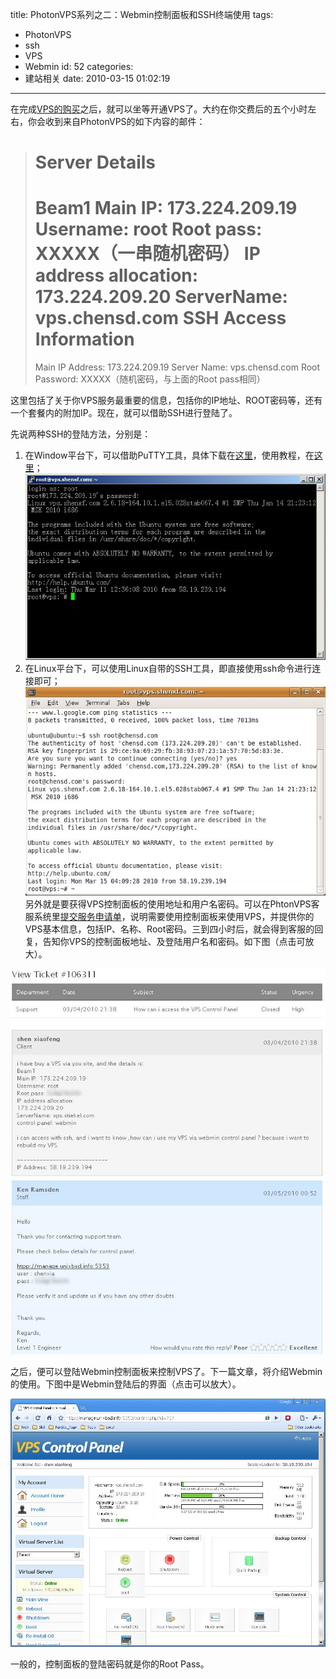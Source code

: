 title: PhotonVPS系列之二：Webmin控制面板和SSH终端使用
tags:
  - PhotonVPS
  - ssh
  - VPS
  - Webmin
id: 52
categories:
  - 建站相关
date: 2010-03-15 01:02:19
---

在完成[VPS的购买](http://chensd.com/2010-03/photonvps-order.html)之后，就可以坐等开通VPS了。大约在你交费后的五个小时左右，你会收到来自PhotonVPS的如下内容的邮件：
> Server Details
> =============================
> Beam1
> Main IP: 173.224.209.19
> Username: root
> Root pass: XXXXX（一串随机密码）
> IP address allocation: 173.224.209.20
> ServerName: vps.chensd.com
> SSH Access Information
> =============================
> Main IP Address: 173.224.209.19
> Server Name: vps.chensd.com
> Root Password: XXXXX（随机密码，与上面的Root pass相同）
<!--more-->

这里包括了关于你VPS服务最重要的信息，包括你的IP地址、ROOT密码等，还有一个套餐内的附加IP。现在，就可以借助SSH进行登陆了。

先说两种SSH的登陆方法，分别是：

1.  在Window平台下，可以借助PuTTY工具，具体下载在[这里](/upfile/2010/03/putty_0.60cn.zip)，使用教程，在[这里](http://www.vpser.net/uncategorized/putty-ssh-linux-vps.html)；
[![](/upfile/2010/03/photonvps-putty.jpg "photonvps-putty")](/upfile/2010/03/photonvps-putty.jpg)
2.  在Linux平台下，可以使用Linux自带的SSH工具，即直接使用ssh命令进行连接即可；
[![](/upfile/2010/03/photonvps-linux-ssh.jpg "photonvps-linux-ssh")](/upfile/2010/03/photonvps-linux-ssh.jpg)
另外就是要获得VPS控制面板的使用地址和用户名密码。可以在PhtonVPS客服系统里[提交服务申请单](https://www.photonvps.com/billing/submitticket.php?step=2&amp;deptid=1)，说明需要使用控制面板来使用VPS，并提供你的VPS基本信息，包括IP、名称、Root密码。三到四小时后，就会得到客服的回复，告知你VPS的控制面板地址、及登陆用户名和密码。如下图（点击可放大）。

[![](/upfile/2010/03/photonvps-support-ticket.jpg "photonvps-support-ticket")](/upfile/2010/03/photonvps-support-ticket.jpg)

之后，便可以登陆Webmin控制面板来控制VPS了。下一篇文章，将介绍Webmin的使用。下图中是Webmin登陆后的界面（点击可以放大）。

[![](/upfile/2010/03/photonvps-webmin.jpg "photonvps-webmin")](/upfile/2010/03/photonvps-webmin.jpg)

一般的，控制面板的登陆密码就是你的Root Pass。